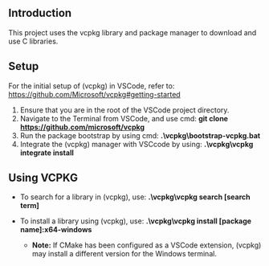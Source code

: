 
## Introduction

This project uses the vcpkg library and package manager to download and use C libraries.

## Setup

For the initial setup of (vcpkg) in VSCode, refer to: https://github.com/Microsoft/vcpkg#getting-started

1. Ensure that you are in the root of the VSCode project directory.
2. Navigate to the Terminal from VSCode, and use cmd: **git clone https://github.com/microsoft/vcpkg**
3. Run the package bootstrap by using cmd: **.\vcpkg\bootstrap-vcpkg.bat**
4. Integrate the (vcpkg) manager with VSCcode by using: **.\vcpkg\vcpkg integrate install**

## Using VCPKG

- To search for a library in (vcpkg), use: **.\vcpkg\vcpkg search [search term]** 

- To install a library using (vcpkg), use: **.\vcpkg\vcpkg install [package name]:x64-windows**
    - **Note:** If CMake has been configured as a VSCode extension, (vcpkg) may install a different version for the Windows terminal.
